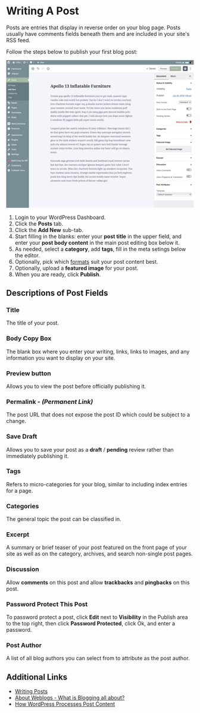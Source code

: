 # Writing A Post

Posts are entries that display in reverse order on your blog page. Posts usually have comments fields beneath them and are included in your site's RSS feed.

Follow the steps below to publish your first blog post:

![Writing A Post](img/writing-post.png)

1. Login to your WordPress Dashboard.
2. Click the **Posts** tab.
3. Click the **Add New** sub-tab.
4. Start filling in the blanks: enter your **post title** in the upper field, and enter your **post body content** in the main post editing box below it.
5. As needed, select a **category**, add **tags**, fill in the meta setings below the editor.
6. Optionally, pick which [formats](supported-post-formats) suit your post content best.
7. Optionally, upload a **featured image** for your post.
8. When you are ready, click **Publish**.

## Descriptions of Post Fields

### Title

The title of your post.

### Body Copy Box

The blank box where you enter your writing, links, links to images, and any information you want to display on your site.

### Preview button

Allows you to view the post before officially publishing it.

### Permalink - *(Permanent Link)*

The post URL that does not expose the post ID which could be subject to a change.

### Save Draft

Allows you to save your post as a **draft** / **pending** review rather than immediately publishing it.

### Tags

Refers to micro-categories for your blog, similar to including index entries for a page.

### Categories

The general topic the post can be classified in.

### Excerpt

A summary or brief teaser of your post featured on the front page of your site as well as on the category, archives, and search non-single post pages.

### Discussion

Allow **comments** on this post and allow **trackbacks** and **pingbacks** on this post.

### Password Protect This Post 

To password protect a post, click **Edit** next to **Visibility** in the Publish area to the top right, then click **Password Protected**, click Ok, and enter a password.

### Post Author 

A list of all blog authors you can select from to attribute as the post author. 

## Additional Links

* [Writing Posts](https://codex.wordpress.org/Writing_Posts)
* [About Weblogs - What is Blogging all about?](https://codex.wordpress.org/Introduction_to_Blogging)
* [How WordPress Processes Post Content](https://codex.wordpress.org/How_WordPress_Processes_Post_Content)
